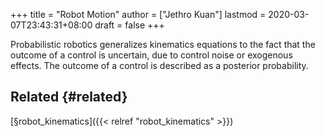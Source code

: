 +++
title = "Robot Motion"
author = ["Jethro Kuan"]
lastmod = 2020-03-07T23:43:31+08:00
draft = false
+++

Probabilistic robotics generalizes kinematics equations to the fact
that the outcome of a control is uncertain, due to control noise or
exogenous effects. The outcome of a control is described as a
posterior probability.


## Related {#related}

[§robot\_kinematics]({{< relref "robot_kinematics" >}})
